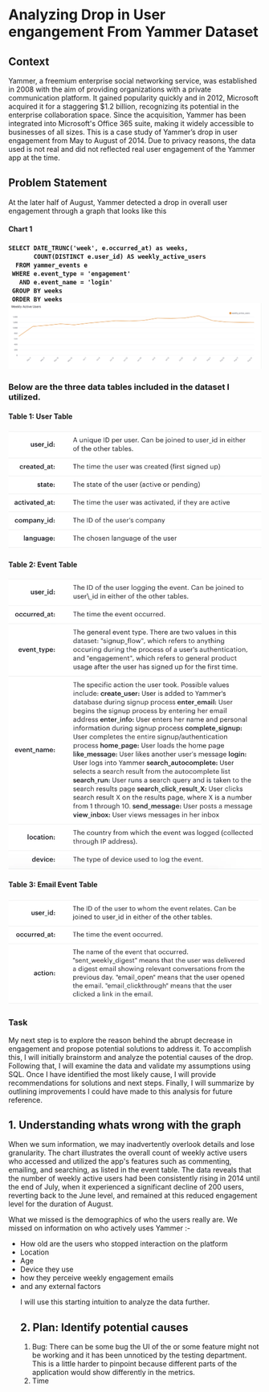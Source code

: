 <h1> Analyzing Drop in User engangement From Yammer Dataset</h1>
<h2>Context</h2>
<p>Yammer, a freemium enterprise social networking service, was established in 2008 with the aim of providing organizations with a private communication platform. It gained popularity quickly and in 2012, Microsoft acquired it for a staggering $1.2 billion, recognizing its potential in the enterprise collaboration space. Since the acquisition, Yammer has been integrated into Microsoft's Office 365 suite, making it widely accessible to businesses of all sizes.
This is a case study of Yammer’s drop in user engagement from May to August of 2014. Due to privacy reasons, the data used is not real and did not reflected real user engagement of the Yammer app at the time. 
</p>

<h2>Problem Statement</h2>
<p>At the later half of August, Yammer detected a drop in overall user engagement through a graph that looks like this</p>
<h4>Chart 1<h4>
<code>SELECT DATE_TRUNC('week', e.occurred_at) as weeks,
       COUNT(DISTINCT e.user_id) AS weekly_active_users
  FROM yammer_events e
 WHERE e.event_type = 'engagement'
   AND e.event_name = 'login'
 GROUP BY weeks
 ORDER BY weeks</code>
 

<img src="https://github.com/parthjain99/SQL-Portfolio/blob/c527f201291fcdc6c810aa814675ac02f2e2380e/Drop%20in%20user%20engagement%20/Graphs/Drop%20in%20user%20retention.png"/>

<h3>Below are the three data tables included in the dataset I utilized.<h4>
<h4> Table 1: User Table<h4>
<img src="https://github.com/parthjain99/SQL-Portfolio/blob/433ef1c6cdab4b3428deaf8ce73bfb41c318be3c/Drop%20in%20user%20engagement%20/Graphs/user_table.png"/>

<h4> Table 2: Event Table<h4>
<img src="https://github.com/parthjain99/SQL-Portfolio/blob/433ef1c6cdab4b3428deaf8ce73bfb41c318be3c/Drop%20in%20user%20engagement%20/Graphs/events_table.png"/>

<h4> Table 3: Email Event Table<h4>
<img src="https://github.com/parthjain99/SQL-Portfolio/blob/433ef1c6cdab4b3428deaf8ce73bfb41c318be3c/Drop%20in%20user%20engagement%20/Graphs/email_events.png"/>


<h3>Task</h3>
<p>My next step is to explore the reason behind the abrupt decrease in engagement and propose potential solutions to address it. To accomplish this, I will initially brainstorm and analyze the potential causes of the drop. Following that, I will examine the data and validate my assumptions using SQL. Once I have identified the most likely cause, I will provide recommendations for solutions and next steps. Finally, I will summarize by outlining improvements I could have made to this analysis for future reference.</p>

<h2>1. Understanding whats wrong with the graph</h2>
<p>When we sum information, we may inadvertently overlook details and lose granularity. The chart illustrates the overall count of weekly active users who accessed and utilized the app's features such as commenting, emailing, and searching, as listed in the event table. The data reveals that the number of weekly active users had been consistently rising in 2014 until the end of July, when it experienced a significant decline of 200 users, reverting back to the June level, and remained at this reduced engagement level for the duration of August.</p>
<p> What we missed is the demographics of who the users really are. We missed on information on who actively uses Yammer :-
<ul>
<li>How old are the users who stopped interaction on the platform</li>
<li>Location</li>
<li>Age</li>
<li>Device they use </li>
<li>how they perceive weekly engagement emails</li>
<li>and any external factors</li>


I will use this starting intuition to analyze the data further.</p>

<h2>2. Plan: Identify potential causes</h2>
<ol>
<li>Bug: There can be some bug the UI of the or some feature might not be working and it has been unnoticed by the testing department. This is a little harder to pinpoint because different parts of the application would show differently in the metrics.</li>
<li> Time </li>






